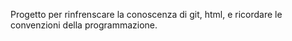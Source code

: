 Progetto per rinfrenscare la conoscenza di git, html, e ricordare le convenzioni della programmazione. 
